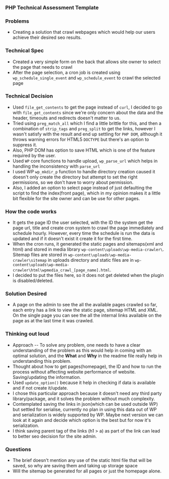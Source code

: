 ### PHP Technical Assessment Template

### Problems
- Creating a solution that crawl webpages which would help our users achieve their desired seo results.

### Technical Spec
- Created a very simple form on the back that allows site owner to select the page that needs to crawl
- After the page selection, a cron job is created using `wp_schedule_single_event` and `wp_schedule_event` to crawl the selected page

### Technical Decision
- Used `file_get_contents` to get the page instead of `curl`, I decided to go with `file_get_contents` since we're only concern about the data and the header, timeouts and redirects doesn't matter to us.
- Tried using `preg_match_all` which I find a little brittle for this, and then a combination of `strip_tags` and `preg_split` to get the links, however I wasn't satisfy with the result and end up settling for `PHP DOM`, although it throws warning errors for HTML5 `DOCTYPE` but there's an option to suppress it.
- Also, PHP DOM has option to save HTML which is one of the feature required by the user.
- Used `WP` core functions to handle upload, `wp_parse_url` which helps in handling the inconsistency with `parse_url` 
- I used WP `wp_mkdir_p` function to handle directory creation caused it doesn't only create the directory but attempt to set the right permissions, so we don't have to worry about permission.
- Also, I added an option to select page instead of just defaulting the script to find the index(front page), which in my opinion makes it a little bit flexible for the site owner and can be use for other pages.


### How the code works
- It gets the page ID the user selected, with the ID the system get the page url, title and create cron system to crawl the page immediately and schedule hourly. However, every time the schedule is run the data is updated and if it doesn't exist it create it for the first time.
- When the cron runs, it generated the static pages and sitemaps(xml and html) and stored in media library `wp-content\uploads\wp-media-crawler\`. Sitemap files are stored in `wp-content\uploads\wp-media-crawler\sitemap` in uploads directory and static files are in `wp-content\uploads\wp-media-crawler\html\wpmedia_crawl_[page_name].html`.
- I decided to put the files here, so it does not get deleted when the plugin is disabled/deleted.


### Solution Desired
- A page on the admin to see the all the available pages crawled so far, each entry has a link to view the static page, sitemap HTML and XML. On the single page you can see the all the internal links available on the page as at the last time it was crawled.


### Thinking out loud
- Approach -- To solve any problem, one needs to have a clear understanding of the problem as this would help in coming with an optimal solution, and the **What** and **Why** in the readme file really help in understanding this problem.
- Thought about how to get pages(homepage), the ID and how to run the process without affecting website performance of website. Saving/updating the information.
- Used `update_option()` because it help in checking if data is available and if not create it/update.
- I chose this particular approach because it doesn't need any third party library/package, and it solves the problem without much complexity.
- Contemplated saving the links in json(which can be used outside WP) but settled for serialise, currently no plan in using this data out of WP and serialization is widely supported by WP. Maybe next version we can look at it again and decide which option is the best but for now it's serialization.
- I think saving parent tag of the links (h1 > a) as part of the link can lead to better seo decision for the site admin.


### Questions
- The brief doesn't mention any use of the static html file that will be saved, so why are saving them and taking up storage space
- Will the sitemap be generated for all pages or just the homepage alone.
